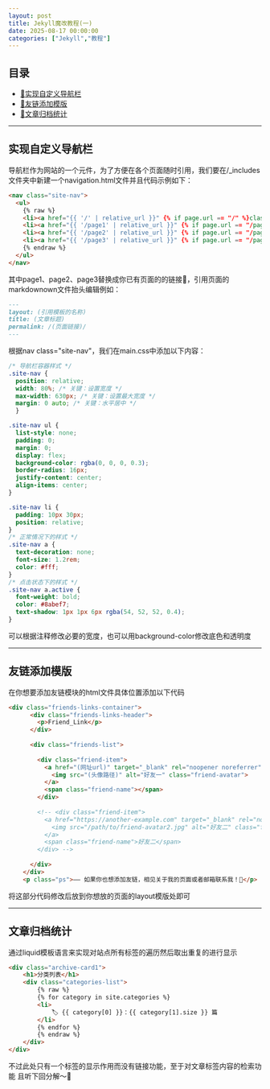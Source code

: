 ```yaml
---
layout: post
title: Jekyll魔改教程(一)
date: 2025-08-17 00:00:00
categories: ["Jekyll","教程"]
---
```



## 目录

- [🍒实现自定义导航栏](#实现自定义导航栏)
- [🍥友链添加模版](#友链添加模版)
- [🥐文章归档统计](#文章归档统计)

---

## 实现自定义导航栏

导航栏作为网站的一个元件，为了方便在各个页面随时引用，我们要在/_includes文件夹中新建一个navigation.html文件并且代码示例如下：

```html
<nav class="site-nav">
  <ul>
    {% raw %}
    <li><a href="{{ '/' | relative_url }}" {% if page.url == "/" %}class="active"{% endif %}>首页</a></li>
    <li><a href="{{ '/page1' | relative_url }}" {% if page.url == "/page1/" %}class="active"{% endif %}>栏目一</a></li>
    <li><a href="{{ '/page2' | relative_url }}" {% if page.url == "/page2/" %}class="active"{% endif %}>栏目二</a></li>
    <li><a href="{{ '/page3' | relative_url }}" {% if page.url == "/page3/" %}class="active"{% endif %}>栏目三</a></li>
    {% endraw %}
  </ul>
</nav>
```
其中page1、page2、page3替换成你已有页面的的链接🔗，引用页面的markdownown文件抬头编辑例如：

```markdown
---
layout: (引用模板的名称)
title: (文章标题)
permalink: /(页面链接)/
---

```
根据nav class="site-nav"，我们在main.css中添加以下内容：

```css
/* 导航栏容器样式 */
.site-nav {
  position: relative;
  width: 80%; /* 关键：设置宽度 */
  max-width: 630px; /* 关键：设置最大宽度 */
  margin: 0 auto; /* 关键：水平居中 */
  }

.site-nav ul {
  list-style: none;
  padding: 0;
  margin: 0;
  display: flex;
  background-color: rgba(0, 0, 0, 0.3);
  border-radius: 16px;
  justify-content: center;
  align-items: center;
}

.site-nav li {
  padding: 10px 30px;
  position: relative; 
}
/* 正常情况下的样式 */
.site-nav a {
  text-decoration: none;
  font-size: 1.2rem;
  color: #fff;
}
/* 点击状态下的样式 */
.site-nav a.active {
  font-weight: bold;
  color: #8abef7;
  text-shadow: 1px 1px 6px rgba(54, 52, 52, 0.4);
}
```

可以根据注释修改必要的宽度，也可以用background-color修改底色和透明度

---

## 友链添加模版

在你想要添加友链模块的html文件具体位置添加以下代码

```html
<div class="friends-links-container">
      <div class="friends-links-header">
        <p>Friend_Link</p>
      </div>
        
      <div class="friends-list">
            
        <div class="friend-item">
          <a href="(网址url)" target="_blank" rel="noopener noreferrer">
            <img src="(头像路径)" alt="好友一" class="friend-avatar">
          </a>
          <span class="friend-name"></span>
        </div>
            
        <!-- <div class="friend-item">
          <a href="https://another-example.com" target="_blank" rel="noopener noreferrer">
            <img src="/path/to/friend-avatar2.jpg" alt="好友二" class="friend-avatar">
          </a>
          <span class="friend-name">好友二</span>
        </div> -->
            
      </div>
    </div>
    <p class="ps">—— 如果你也想添加友链，相见关于我的页面或者邮箱联系我！🍉</p>
```
将这部分代码修改后放到你想放的页面的layout模版处即可

---

## 文章归档统计

通过liquid模板语言来实现对站点所有标签的遍历然后取出重复的进行显示
```html
<div class="archive-card1">
    <h1>分类列表</h1>
    <div class="categories-list">
        {% raw %}
        {% for category in site.categories %}
        <li>
            🏷️ {{ category[0] }}：{{ category[1].size }} 篇
        </li>
        {% endfor %}
        {% endraw %}
    </div>
</div>
```
不过此处只有一个标签的显示作用而没有链接功能，至于对文章标签内容的检索功能 且听下回分解～🎉




